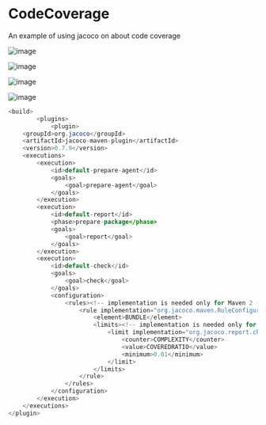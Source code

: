 # CodeCoverage
An example of using jacoco on about code coverage


![image](https://user-images.githubusercontent.com/5441882/148996985-edd50317-3fc2-4368-a200-69cbd04841d2.png)

![image](https://user-images.githubusercontent.com/5441882/148997020-f11ba9e0-de08-4959-95ca-1f1c14a1457f.png)

![image](https://user-images.githubusercontent.com/5441882/148997050-09fb84cd-1b66-4569-b28f-3017febeee55.png)

![image](https://user-images.githubusercontent.com/5441882/148997078-b1582fdf-e53e-4343-87a4-d523af0c6292.png)
 
```java
<build>
        <plugins>
            <plugin>
    <groupId>org.jacoco</groupId>
    <artifactId>jacoco-maven-plugin</artifactId>
    <version>0.7.9</version>
    <executions>
        <execution>
            <id>default-prepare-agent</id>
            <goals>
                <goal>prepare-agent</goal>
            </goals>
        </execution>
        <execution>
            <id>default-report</id>
            <phase>prepare-package</phase>
            <goals>
                <goal>report</goal>
            </goals>
        </execution>
        <execution>
            <id>default-check</id>
            <goals>
                <goal>check</goal>
            </goals>
            <configuration>
                <rules><!-- implementation is needed only for Maven 2 -->
                    <rule implementation="org.jacoco.maven.RuleConfiguration">
                        <element>BUNDLE</element>
                        <limits><!-- implementation is needed only for Maven 2 -->
                            <limit implementation="org.jacoco.report.check.Limit">
                                <counter>COMPLEXITY</counter>
                                <value>COVEREDRATIO</value>
                                <minimum>0.01</minimum>
                            </limit>
                        </limits>
                    </rule>
                </rules>
            </configuration>
        </execution>
    </executions>
</plugin>
```
